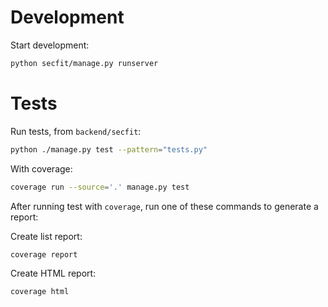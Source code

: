 # Development

Start development:

```bash
python secfit/manage.py runserver
```

# Tests
Run tests, from `backend/secfit`:
```bash
python ./manage.py test --pattern="tests.py"
```

With coverage:
```bash
coverage run --source='.' manage.py test
```

After running test with `coverage`, run one of these commands to generate a report:

Create list report:

```bash
coverage report
```

Create HTML report:

```bash
coverage html
```